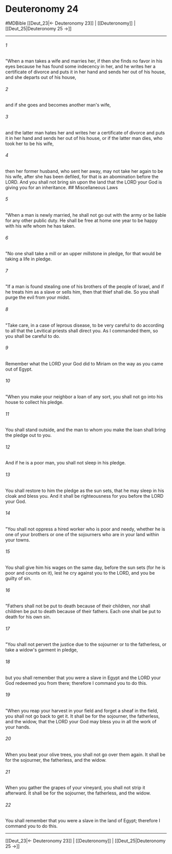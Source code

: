 # Deuteronomy 24
#MDBible
[[Deut_23|← Deuteronomy 23]] | [[Deuteronomy]] | [[Deut_25|Deuteronomy 25 →]]

***

###### 1 
"When a man takes a wife and marries her, if then she finds no favor in his eyes because he has found some indecency in her, and he writes her a certificate of divorce and puts it in her hand and sends her out of his house, and she departs out of his house, 

###### 2 
and if she goes and becomes another man's wife, 

###### 3 
and the latter man hates her and writes her a certificate of divorce and puts it in her hand and sends her out of his house, or if the latter man dies, who took her to be his wife, 

###### 4 
then her former husband, who sent her away, may not take her again to be his wife, after she has been defiled, for that is an abomination before the LORD. And you shall not bring sin upon the land that the LORD your God is giving you for an inheritance. ## Miscellaneous Laws 

###### 5 
"When a man is newly married, he shall not go out with the army or be liable for any other public duty. He shall be free at home one year to be happy with his wife whom he has taken. 

###### 6 
"No one shall take a mill or an upper millstone in pledge, for that would be taking a life in pledge. 

###### 7 
"If a man is found stealing one of his brothers of the people of Israel, and if he treats him as a slave or sells him, then that thief shall die. So you shall purge the evil from your midst. 

###### 8 
"Take care, in a case of leprous disease, to be very careful to do according to all that the Levitical priests shall direct you. As I commanded them, so you shall be careful to do. 

###### 9 
Remember what the LORD your God did to Miriam on the way as you came out of Egypt. 

###### 10 
"When you make your neighbor a loan of any sort, you shall not go into his house to collect his pledge. 

###### 11 
You shall stand outside, and the man to whom you make the loan shall bring the pledge out to you. 

###### 12 
And if he is a poor man, you shall not sleep in his pledge. 

###### 13 
You shall restore to him the pledge as the sun sets, that he may sleep in his cloak and bless you. And it shall be righteousness for you before the LORD your God. 

###### 14 
"You shall not oppress a hired worker who is poor and needy, whether he is one of your brothers or one of the sojourners who are in your land within your towns. 

###### 15 
You shall give him his wages on the same day, before the sun sets (for he is poor and counts on it), lest he cry against you to the LORD, and you be guilty of sin. 

###### 16 
"Fathers shall not be put to death because of their children, nor shall children be put to death because of their fathers. Each one shall be put to death for his own sin. 

###### 17 
"You shall not pervert the justice due to the sojourner or to the fatherless, or take a widow's garment in pledge, 

###### 18 
but you shall remember that you were a slave in Egypt and the LORD your God redeemed you from there; therefore I command you to do this. 

###### 19 
"When you reap your harvest in your field and forget a sheaf in the field, you shall not go back to get it. It shall be for the sojourner, the fatherless, and the widow, that the LORD your God may bless you in all the work of your hands. 

###### 20 
When you beat your olive trees, you shall not go over them again. It shall be for the sojourner, the fatherless, and the widow. 

###### 21 
When you gather the grapes of your vineyard, you shall not strip it afterward. It shall be for the sojourner, the fatherless, and the widow. 

###### 22 
You shall remember that you were a slave in the land of Egypt; therefore I command you to do this. 

***

[[Deut_23|← Deuteronomy 23]] | [[Deuteronomy]] | [[Deut_25|Deuteronomy 25 →]]
